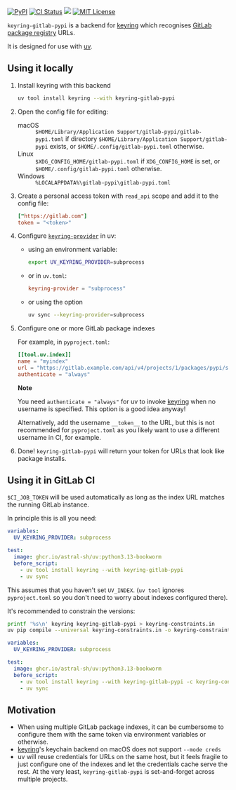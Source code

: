 <p>
  <a href="https://pypi.org/project/keyring-gitlab-pypi/"><img src="https://img.shields.io/pypi/v/keyring-gitlab-pypi.svg" alt="PyPI" /></a>
  <a href="https://github.com/RazerM/keyring-gitlab-pypi/actions?workflow=CI"><img src="https://github.com/RazerM/keyring-gitlab-pypi/actions/workflows/ci.yml/badge.svg?branch=main" alt="CI Status" /></a>
  <a href="https://codecov.io/github/RazerM/keyring-gitlab-pypi"><img src="https://codecov.io/github/RazerM/keyring-gitlab-pypi/graph/badge.svg?token=YFLPZEO0NB"/></a>
  <a href="https://raw.githubusercontent.com/RazerM/keyring-gitlab-pypi/main/LICENSE"><img src="https://img.shields.io/badge/license-MIT-green" alt="MIT License" /></a>
</p>

`keyring-gitlab-pypi` is a backend for [keyring] which recognises [GitLab package registry] URLs.

It is designed for use with [uv].

## Using it locally

1.  Install keyring with this backend

    ```bash
    uv tool install keyring --with keyring-gitlab-pypi
    ```

2.  Open the config file for editing:

    <dl>
      <dt>macOS</dt>
      <dd><code>$HOME/Library/Application Support/gitlab-pypi/gitlab-pypi.toml</code> if directory <code>$HOME/Library/Application Support/gitlab-pypi</code> exists, or <code>$HOME/.config/gitlab-pypi.toml</code> otherwise.</dd>

      <dt>Linux</dt>
      <dd><code>$XDG_CONFIG_HOME/gitlab-pypi.toml</code> if <code>XDG_CONFIG_HOME</code> is set, or <code>$HOME/.config/gitlab-pypi.toml</code> otherwise.</dd>

      <dt>Windows</dt>
      <dd><code>%LOCALAPPDATA%\gitlab-pypi\gitlab-pypi.toml</code></dd>
    </dl>

3.  Create a personal access token with `read_api` scope and add it to the config file:

    ```toml
    ["https://gitlab.com"]
    token = "<token>"
    ```

4.  Configure [`keyring-provider`] in uv:

    - using an environment variable:

      ```bash
      export UV_KEYRING_PROVIDER=subprocess
      ```

    - or in `uv.toml`:

      ```toml
      keyring-provider = "subprocess"
      ```

    - or using the option

      ```bash
      uv sync --keyring-provider=subprocess
      ```

5.  Configure one or more GitLab package indexes

    For example, in `pyproject.toml`:

    ```toml
    [[tool.uv.index]]
    name = "myindex"
    url = "https://gitlab.example.com/api/v4/projects/1/packages/pypi/simple"
    authenticate = "always"
    ```

    **Note**

    You need `authenticate = "always"` for uv to invoke [keyring] when no username is specified. This option is a good idea anyway!

    Alternatively, add the username `__token__` to the URL, but this is not recommended for `pyproject.toml` as you likely want to use a different username in CI, for example.

6.  Done! `keyring-gitlab-pypi` will return your token for URLs that look like package installs.

## Using it in GitLab CI

`$CI_JOB_TOKEN` will be used automatically as long as the index URL matches the running GitLab instance.

In principle this is all you need:

```yaml
variables:
  UV_KEYRING_PROVIDER: subprocess

test:
  image: ghcr.io/astral-sh/uv:python3.13-bookworm
  before_script:
    - uv tool install keyring --with keyring-gitlab-pypi
    - uv sync
```

This assumes that you haven't set `UV_INDEX`. (`uv tool` ignores `pyproject.toml` so you don't need to worry about indexes configured there).

It's recommended to constrain the versions:

```bash
printf '%s\n' keyring keyring-gitlab-pypi > keyring-constraints.in
uv pip compile --universal keyring-constraints.in -o keyring-constraints.txt
```

```yaml
variables:
  UV_KEYRING_PROVIDER: subprocess

test:
  image: ghcr.io/astral-sh/uv:python3.13-bookworm
  before_script:
    - uv tool install keyring --with keyring-gitlab-pypi -c keyring-constraints.txt
    - uv sync
```

## Motivation

- When using multiple GitLab package indexes, it can be cumbersome to configure them with the same token via environment variables or otherwise.
- [keyring]'s keychain backend on macOS does not support `--mode creds`
- uv will reuse credentials for URLs on the same host, but it feels fragile to just configure one of the indexes and let the credentials cache serve the rest. At the very least, `keyring-gitlab-pypi` is set-and-forget across multiple projects.

[keyring]: https://pypi.org/project/keyring/
[GitLab package registry]: https://docs.gitlab.com/user/packages/pypi_repository/#authenticate-with-the-gitlab-package-registry
[uv]: https://docs.astral.sh/uv/
[`keyring-provider`]: https://docs.astral.sh/uv/reference/settings/#keyring-provider
